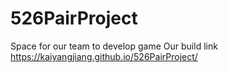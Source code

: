 # 526PairProject
Space for our team to develop game
Our build link
https://kaiyangjiang.github.io/526PairProject/
